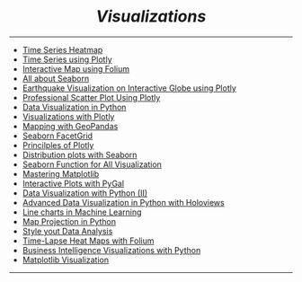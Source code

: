 <i><h1 align = 'center'>Visualizations</h1></i>
<hr>

- [Time Series Heatmap](https://github.com/TrentinoS/Visualization/tree/main/1.%20Timeseries%20Heatmap)
- [Time Series using Plotly](https://github.com/TrentinoS/Visualization/tree/main/2.%20TimeSeries%20with%20Plotly)
- [Interactive Map using Folium](https://github.com/TrentinoS/Visualization/tree/main/3.%20Interactive%20Map%20with%20Folium)
- [All about Seaborn](https://github.com/TrentinoS/Visualization/tree/main/4.%20All%20about%20Seaborn)
- [Earthquake Visualization on Interactive Globe using Plotly](https://github.com/TrentinoS/Visualization/tree/main/5.%20Interactive%20Globe%20using%20Plotly)
- [Professional Scatter Plot Using Plotly](https://github.com/TrentinoS/Visualization/tree/main/6.%20Professional%20Scatter%20plot%20using%20Plotly)
- [Data Visualization in Python](https://github.com/TrentinoS/Visualization/tree/main/7.%20Data%20Visualization%20with%20Python)
- [Visualizations with Plotly](https://github.com/TrentinoS/Visualization/tree/main/8.%20Visualizations%20with%20Plotly)
- [Mapping with GeoPandas](https://github.com/TrentinoS/Visualization/tree/main/9.%20Mapping%20with%20Geopandas)
- [Seaborn FacetGrid](https://github.com/TrentinoS/Visualization/tree/main/10.%20Seaborn%20FacetGrid)
- [Princilples of Plotly](https://github.com/TrentinoS/Visualization/tree/main/11.%20Principles%20of%20Plotly)
- [Distribution plots with Seaborn](https://github.com/TrentinoS/Visualization/tree/main/12.%20Distribution%20Plots%20with%20Seaborn)
- [Seaborn Function for All Visualization](https://github.com/TrentinoS/Visualization/tree/main/13.%20Seaborn%20Function%20for%20All%20Visualization)
- [Mastering Matplotlib](https://github.com/TrentinoS/Visualization/tree/main/14.%20Mastering%20Matplotlib)
- [Interactive Plots with PyGal](https://github.com/TrentinoS/Visualization/tree/main/15.%20Interactive%20Plot%20with%20Pygal)
- [Data Visualization with Python (II)](https://github.com/TrentinoS/Visualization/tree/main/16.%20Data%20Visualization%20Using%20Python%20(II))
- [Advanced Data Visualization in Python with Holoviews](https://github.com/TrentinoS/Visualization/tree/main/17.%20Advanced%20Data%20Visualization%20in%20Python%20with%20HoloViews)
- [Line charts in Machine Learning](https://github.com/TrentinoS/Visualization/tree/main/18.%20Line%20Chart%20in%20Machine%20Learning)
- [Map Projection in Python](https://github.com/TrentinoS/Visualization/tree/main/19.%20Map%20Projection%20in%20Python)
- [Style yout Data Analysis](https://github.com/TrentinoS/Visualization/tree/main/20.%20Style%20your%20Data%20Analysis)
- [Time-Lapse Heat Maps with Folium](https://github.com/TrentinoS/Visualization/tree/main/21.%20Time-Lapse%20Heat%20Maps%20with%20folium)
- [Business Intelligence Visualizations with Python](https://github.com/TrentinoS/Visualization/tree/main/22.%20Business%20Intelligence%20Visualizations%20with%20Python)
- [Matplotlib Visualization](https://github.com/TrentinoS/Visualization/tree/main/23.%20Matplotlib%20Visualization)

<hr>
